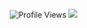 <div align="center"
 
![Profile Views](https://komarev.com/ghpvc/?username=RAB-IES&style=flat-square)
![](https://i.postimg.cc/qqQm71KQ/IMG-7395.jpg)



<!--
 
**RAB-IES/RAB-IES** is a ✨ _special_ ✨ repository because its `README.md` (this file) appears on your GitHub profile.

Here are some ideas to get you started:

- 🔭 I’m currently working on ...
- 🌱 I’m currently learning ...
- 👯 I’m looking to collaborate on ...
- 🤔 I’m looking for help with ...
- 💬 Ask me about ...
- 📫 How to reach me: ...
- 😄 Pronouns: ...
- ⚡ Fun fact: ...
-->
